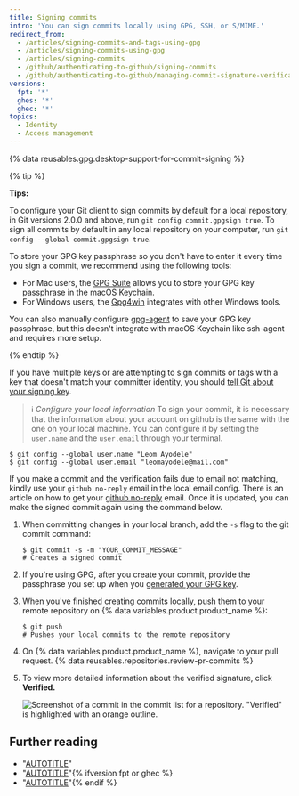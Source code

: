 ```yaml
---
title: Signing commits
intro: 'You can sign commits locally using GPG, SSH, or S/MIME.'
redirect_from:
  - /articles/signing-commits-and-tags-using-gpg
  - /articles/signing-commits-using-gpg
  - /articles/signing-commits
  - /github/authenticating-to-github/signing-commits
  - /github/authenticating-to-github/managing-commit-signature-verification/signing-commits
versions:
  fpt: '*'
  ghes: '*'
  ghec: '*'
topics:
  - Identity
  - Access management
---
```

{% data reusables.gpg.desktop-support-for-commit-signing %}

{% tip %}

**Tips:**

To configure your Git client to sign commits by default for a local repository, in Git versions 2.0.0 and above, run `git config commit.gpgsign true`. To sign all commits by default in any local repository on your computer, run `git config --global commit.gpgsign true`.

To store your GPG key passphrase so you don't have to enter it every time you sign a commit, we recommend using the following tools:
* For Mac users, the [GPG Suite](https://gpgtools.org/) allows you to store your GPG key passphrase in the macOS Keychain.
* For Windows users, the [Gpg4win](https://www.gpg4win.org/) integrates with other Windows tools.

You can also manually configure [gpg-agent](http://linux.die.net/man/1/gpg-agent) to save your GPG key passphrase, but this doesn't integrate with macOS Keychain like ssh-agent and requires more setup.

{% endtip %}

If you have multiple keys or are attempting to sign commits or tags with a key that doesn't match your committer identity, you should [tell Git about your signing key](/authentication/managing-commit-signature-verification/telling-git-about-your-signing-key).

> ℹ️ *Configure your local information*
> To sign your commit, it is necessary that the information about your account on github is the same with the one on your local machine. You can configure it by setting the `user.name` and the `user.email` through your terminal.
 ```shell
$ git config --global user.name "Leom Ayodele" 
$ git config --global user.email "leomayodele@mail.com"
```
If you make a commit and the verification fails due to email not matching, kindly use your `github no-reply` email in the local email config. There is an article on how to get your [github no-reply](https://docs.github.com/en/account-and-profile/setting-up-and-managing-your-personal-account-on-github/managing-email-preferences/setting-your-commit-email-address) email. Once it is updated, you can make the signed commit again using the command below.

1. When committing changes in your local branch, add the `-s` flag to the git commit command:

   ```shell
   $ git commit -s -m "YOUR_COMMIT_MESSAGE"
   # Creates a signed commit
   ```

1. If you're using GPG, after you create your commit, provide the passphrase you set up when you [generated your GPG key](/authentication/managing-commit-signature-verification/generating-a-new-gpg-key).
1. When you've finished creating commits locally, push them to your remote repository on {% data variables.product.product_name %}:

   ```shell
   $ git push
   # Pushes your local commits to the remote repository
   ```

1. On {% data variables.product.product_name %}, navigate to your pull request.
{% data reusables.repositories.review-pr-commits %}
1. To view more detailed information about the verified signature, click **Verified.**

   ![Screenshot of a commit in the commit list for a repository. "Verified" is highlighted with an orange outline.](/assets/images/help/commits/verified-commit.png)

## Further reading

* "[AUTOTITLE](/authentication/managing-commit-signature-verification/telling-git-about-your-signing-key)"
* "[AUTOTITLE](/authentication/managing-commit-signature-verification/signing-tags)"{% ifversion fpt or ghec %}
* "[AUTOTITLE](/codespaces/managing-your-codespaces/managing-gpg-verification-for-github-codespaces)"{% endif %}
